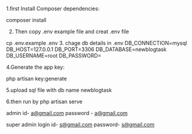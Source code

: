 1.first Install Composer dependencies:

composer install

2. Then copy .env example  file and creat .env file

cp .env.example .env
3. chage db details in .env
 DB_CONNECTION=mysql
DB_HOST=127.0.0.1
DB_PORT=3306
DB_DATABASE=newblogtask
DB_USERNAME=root
DB_PASSWORD=

4.Generate the app key:

php artisan key:generate

5.upload sql file with db name newblogtask

6.then run by php artisan serve

admin id- a@gmail.com 
password - a@gmail.com

super admin login id- s@gmail.com
  password- s@gmail.com
